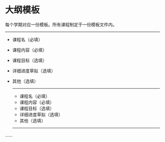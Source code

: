 # 大纲模板

每个学期对应一份模板。所有课程制定于一份模板文件内。

***

* 课程名（必填）

* 课程内容（必填）

* 课程目标（选填）

* 详细进度草拟（选填）

* 其他（选填）

  ***

  - 课程名（必填）
  - 课程内容（必填）
  - 课程目标（选填）
  - 详细进度草拟（选填）
  - 其他（选填）

  ***

......

